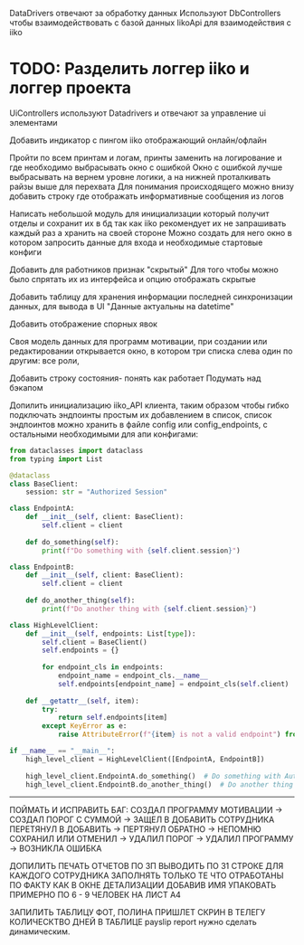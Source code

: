 DataDrivers отвечают за обработку данных
    Используют DbСontrollers чтобы взаимодействовать с базой данных
    IikoApi для взаимодействия с iiko


# TODO: Разделить логгер iiko и логгер проекта


UiControllers используют Datadrivers и отвечают за управление ui элементами




Добавить индикатор с пингом iiko отображающий онлайн/офлайн


Пройти по всем принтам и логам, принты заменить на логирование и где необходимо выбрасывать окно с ошибкой
Окно с ошибкой лучше выбрасывать на вернем уровне логики, а на нижней проталкивать райзы выше для перехвата
Для понимания происходящего можно внизу добавить строку где отображать информативные сообщения из логов

Написать небольшой модуль для инициализации который получит отделы и сохранит их в бд
так как iiko рекомендует их не запрашивать каждый раз а хранить на своей стороне
Можно создать для него окно в котором запросить данные для входа и необходимые стартовые конфиги


Добавить для работников признак "скрытый"
Для того чтобы можно было спрятать их из интерфейса 
и опцию отображать скрытые

Добавить таблицу для хранения информации последней синхронизации данных,
для вывода в UI "Данные актуальны на datetime"

Добавить отображение спорных явок


Своя модель данных для программ мотивации, при создании или редактировании открывается окно,
в котором три списка слева один по другим: все роли, 



Добавить строку состояния- понять как работает
Подумать над бэкапом

Допилить инициализацию iiko_API клиента, таким образом чтобы гибко подключать эндпоинты простым их добавлением в список,
список эндпоинтов можно хранить в файле config или config_endpoints, с остальными необходимыми для апи конфигами:


```python
from dataclasses import dataclass
from typing import List

@dataclass
class BaseClient:
    session: str = "Authorized Session"

class EndpointA:
    def __init__(self, client: BaseClient):
        self.client = client
    
    def do_something(self):
        print(f"Do something with {self.client.session}")

class EndpointB:
    def __init__(self, client: BaseClient):
        self.client = client
    
    def do_another_thing(self):
        print(f"Do another thing with {self.client.session}")

class HighLevelClient:
    def __init__(self, endpoints: List[type]):
        self.client = BaseClient()
        self.endpoints = {}
        
        for endpoint_cls in endpoints:
            endpoint_name = endpoint_cls.__name__
            self.endpoints[endpoint_name] = endpoint_cls(self.client)
    
    def __getattr__(self, item):
        try:
            return self.endpoints[item]
        except KeyError as e:
            raise AttributeError(f"{item} is not a valid endpoint") from e

if __name__ == "__main__":
    high_level_client = HighLevelClient([EndpointA, EndpointB])
    
    high_level_client.EndpointA.do_something()  # Do something with Authorized Session
    high_level_client.EndpointB.do_another_thing()  # Do another thing with Authorized Session

```


---
ПОЙМАТЬ И ИСПРАВИТЬ
БАГ: СОЗДАЛ ПРОГРАММУ МОТИВАЦИИ -> СОЗДАЛ ПОРОГ С СУММОЙ -> ЗАЩЕЛ В ДОБАВИТЬ СОТРУДНИКА ПЕРЕТЯНУЛ В ДОБАВИТЬ ->
ПЕРТЯНУЛ ОБРАТНО -> НЕПОМНЮ СОХРАНИЛ ИЛИ ОТМЕНИЛ -> УДАЛИЛ ПОРОГ -> УДАЛИЛ ПРОГРАММУ -> ВОЗНИКЛА ОШИБКА

ДОПИЛИТЬ ПЕЧАТЬ ОТЧЕТОВ ПО ЗП
ВЫВОДИТЬ ПО 31 СТРОКЕ ДЛЯ КАЖДОГО СОТРУДНИКА
ЗАПОЛНЯТЬ ТОЛЬКО ТЕ ЧТО ОТРАБОТАНЫ ПО ФАКТУ КАК В ОКНЕ ДЕТАЛИЗАЦИИ ДОБАВИВ ИМЯ
УПАКОВАТЬ ПРИМЕРНО ПО 6 - 9 ЧЕЛОВЕК НА ЛИСТ A4


ЗАПИЛИТЬ ТАБЛИЦУ ФОТ, ПОЛИНА ПРИШЛЕТ СКРИН В ТЕЛЕГУ
КОЛИЧЕСКТВО ДНЕЙ В ТАБЛИЦЕ payslip report нужно сделать динамическим.